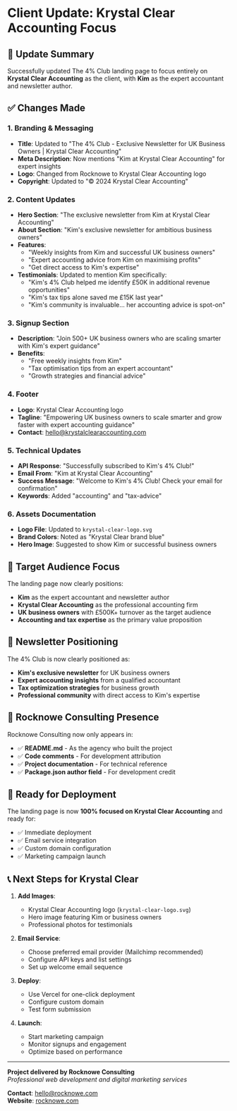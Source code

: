 # Client Update: Krystal Clear Accounting Focus

## 🎯 Update Summary

Successfully updated The 4% Club landing page to focus entirely on **Krystal Clear Accounting** as the client, with **Kim** as the expert accountant and newsletter author.

## ✅ Changes Made

### 1. Branding & Messaging
- **Title**: Updated to "The 4% Club - Exclusive Newsletter for UK Business Owners | Krystal Clear Accounting"
- **Meta Description**: Now mentions "Kim at Krystal Clear Accounting" for expert insights
- **Logo**: Changed from Rocknowe to Krystal Clear Accounting logo
- **Copyright**: Updated to "© 2024 Krystal Clear Accounting"

### 2. Content Updates
- **Hero Section**: "The exclusive newsletter from Kim at Krystal Clear Accounting"
- **About Section**: "Kim's exclusive newsletter for ambitious business owners"
- **Features**: 
  - "Weekly insights from Kim and successful UK business owners"
  - "Expert accounting advice from Kim on maximising profits"
  - "Get direct access to Kim's expertise"
- **Testimonials**: Updated to mention Kim specifically:
  - "Kim's 4% Club helped me identify £50K in additional revenue opportunities"
  - "Kim's tax tips alone saved me £15K last year"
  - "Kim's community is invaluable... her accounting advice is spot-on"

### 3. Signup Section
- **Description**: "Join 500+ UK business owners who are scaling smarter with Kim's expert guidance"
- **Benefits**: 
  - "Free weekly insights from Kim"
  - "Tax optimisation tips from an expert accountant"
  - "Growth strategies and financial advice"

### 4. Footer
- **Logo**: Krystal Clear Accounting logo
- **Tagline**: "Empowering UK business owners to scale smarter and grow faster with expert accounting guidance"
- **Contact**: hello@krystalclearaccounting.com

### 5. Technical Updates
- **API Response**: "Successfully subscribed to Kim's 4% Club!"
- **Email From**: "Kim at Krystal Clear Accounting"
- **Success Message**: "Welcome to Kim's 4% Club! Check your email for confirmation"
- **Keywords**: Added "accounting" and "tax-advice"

### 6. Assets Documentation
- **Logo File**: Updated to `krystal-clear-logo.svg`
- **Brand Colors**: Noted as "Krystal Clear brand blue"
- **Hero Image**: Suggested to show Kim or successful business owners

## 🎯 Target Audience Focus

The landing page now clearly positions:
- **Kim** as the expert accountant and newsletter author
- **Krystal Clear Accounting** as the professional accounting firm
- **UK business owners** with £500K+ turnover as the target audience
- **Accounting and tax expertise** as the primary value proposition

## 📧 Newsletter Positioning

The 4% Club is now clearly positioned as:
- **Kim's exclusive newsletter** for UK business owners
- **Expert accounting insights** from a qualified accountant
- **Tax optimization strategies** for business growth
- **Professional community** with direct access to Kim's expertise

## 🔧 Rocknowe Consulting Presence

Rocknowe Consulting now only appears in:
- ✅ **README.md** - As the agency who built the project
- ✅ **Code comments** - For development attribution
- ✅ **Project documentation** - For technical reference
- ✅ **Package.json author field** - For development credit

## 🚀 Ready for Deployment

The landing page is now **100% focused on Krystal Clear Accounting** and ready for:
- ✅ Immediate deployment
- ✅ Email service integration
- ✅ Custom domain configuration
- ✅ Marketing campaign launch

## 📞 Next Steps for Krystal Clear

1. **Add Images**: 
   - Krystal Clear Accounting logo (`krystal-clear-logo.svg`)
   - Hero image featuring Kim or business owners
   - Professional photos for testimonials

2. **Email Service**: 
   - Choose preferred email provider (Mailchimp recommended)
   - Configure API keys and list settings
   - Set up welcome email sequence

3. **Deploy**: 
   - Use Vercel for one-click deployment
   - Configure custom domain
   - Test form submission

4. **Launch**: 
   - Start marketing campaign
   - Monitor signups and engagement
   - Optimize based on performance

---

**Project delivered by Rocknowe Consulting**  
*Professional web development and digital marketing services*

**Contact**: hello@rocknowe.com  
**Website**: [rocknowe.com](https://rocknowe.com) 